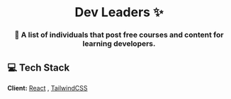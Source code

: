 <h1 align="center">Dev Leaders ✨</h1>



<h3 align="center"><strong>🚀 A list of individuals that post free courses and content for learning developers.</strong></h3>



## 💻 Tech Stack

**Client:**  [React](https://react.dev/) , [TailwindCSS](https://tailwindui.com/)

